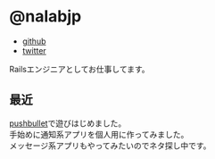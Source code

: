 # @nalabjp

- [github](https://github.com/nalabjp)
- [twitter](https://twitter.com/nalabjp)

Railsエンジニアとしてお仕事してます。

## 最近
[pushbullet](https://www.pushbullet.com)で遊びはじめました。  
手始めに通知系アプリを個人用に作ってみました。  
メッセージ系アプリもやってみたいのでネタ探し中です。
